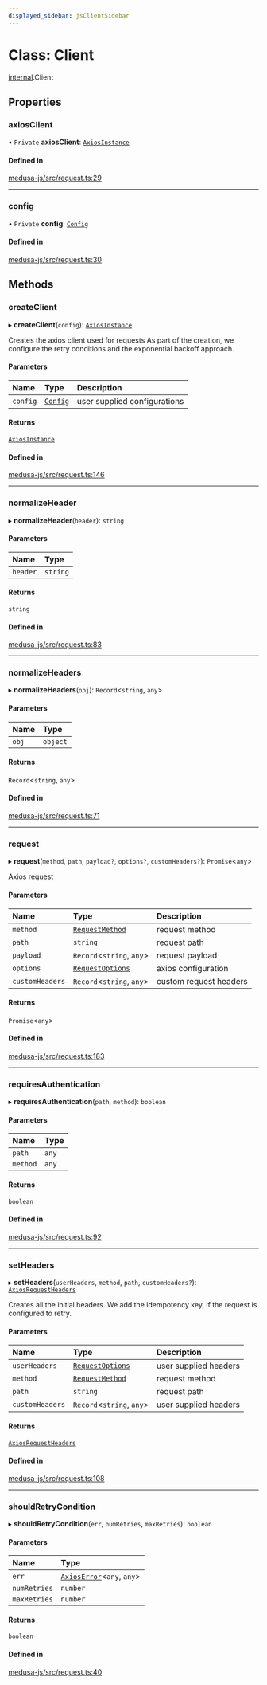 ```yaml
---
displayed_sidebar: jsClientSidebar
---
```


# Class: Client

[internal](../modules/internal.md).Client

## Properties

### axiosClient

• `Private` **axiosClient**: [`AxiosInstance`](../interfaces/internal.AxiosInstance.md)

#### Defined in

[medusa-js/src/request.ts:29](https://github.com/medusajs/medusa/blob/53e34d33d/packages/medusa-js/src/request.ts#L29)

___

### config

• `Private` **config**: [`Config`](../interfaces/internal.Config.md)

#### Defined in

[medusa-js/src/request.ts:30](https://github.com/medusajs/medusa/blob/53e34d33d/packages/medusa-js/src/request.ts#L30)

## Methods

### createClient

▸ **createClient**(`config`): [`AxiosInstance`](../interfaces/internal.AxiosInstance.md)

Creates the axios client used for requests
As part of the creation, we configure the retry conditions
and the exponential backoff approach.

#### Parameters

| Name | Type | Description |
| :------ | :------ | :------ |
| `config` | [`Config`](../interfaces/internal.Config.md) | user supplied configurations |

#### Returns

[`AxiosInstance`](../interfaces/internal.AxiosInstance.md)

#### Defined in

[medusa-js/src/request.ts:146](https://github.com/medusajs/medusa/blob/53e34d33d/packages/medusa-js/src/request.ts#L146)

___

### normalizeHeader

▸ **normalizeHeader**(`header`): `string`

#### Parameters

| Name | Type |
| :------ | :------ |
| `header` | `string` |

#### Returns

`string`

#### Defined in

[medusa-js/src/request.ts:83](https://github.com/medusajs/medusa/blob/53e34d33d/packages/medusa-js/src/request.ts#L83)

___

### normalizeHeaders

▸ **normalizeHeaders**(`obj`): `Record`<`string`, `any`\>

#### Parameters

| Name | Type |
| :------ | :------ |
| `obj` | `object` |

#### Returns

`Record`<`string`, `any`\>

#### Defined in

[medusa-js/src/request.ts:71](https://github.com/medusajs/medusa/blob/53e34d33d/packages/medusa-js/src/request.ts#L71)

___

### request

▸ **request**(`method`, `path`, `payload?`, `options?`, `customHeaders?`): `Promise`<`any`\>

Axios request

#### Parameters

| Name | Type | Description |
| :------ | :------ | :------ |
| `method` | [`RequestMethod`](../modules/internal.md#requestmethod) | request method |
| `path` | `string` | request path |
| `payload` | `Record`<`string`, `any`\> | request payload |
| `options` | [`RequestOptions`](../interfaces/internal.RequestOptions.md) | axios configuration |
| `customHeaders` | `Record`<`string`, `any`\> | custom request headers |

#### Returns

`Promise`<`any`\>

#### Defined in

[medusa-js/src/request.ts:183](https://github.com/medusajs/medusa/blob/53e34d33d/packages/medusa-js/src/request.ts#L183)

___

### requiresAuthentication

▸ **requiresAuthentication**(`path`, `method`): `boolean`

#### Parameters

| Name | Type |
| :------ | :------ |
| `path` | `any` |
| `method` | `any` |

#### Returns

`boolean`

#### Defined in

[medusa-js/src/request.ts:92](https://github.com/medusajs/medusa/blob/53e34d33d/packages/medusa-js/src/request.ts#L92)

___

### setHeaders

▸ **setHeaders**(`userHeaders`, `method`, `path`, `customHeaders?`): [`AxiosRequestHeaders`](../modules/internal.md#axiosrequestheaders)

Creates all the initial headers.
We add the idempotency key, if the request is configured to retry.

#### Parameters

| Name | Type | Description |
| :------ | :------ | :------ |
| `userHeaders` | [`RequestOptions`](../interfaces/internal.RequestOptions.md) | user supplied headers |
| `method` | [`RequestMethod`](../modules/internal.md#requestmethod) | request method |
| `path` | `string` | request path |
| `customHeaders` | `Record`<`string`, `any`\> | user supplied headers |

#### Returns

[`AxiosRequestHeaders`](../modules/internal.md#axiosrequestheaders)

#### Defined in

[medusa-js/src/request.ts:108](https://github.com/medusajs/medusa/blob/53e34d33d/packages/medusa-js/src/request.ts#L108)

___

### shouldRetryCondition

▸ **shouldRetryCondition**(`err`, `numRetries`, `maxRetries`): `boolean`

#### Parameters

| Name | Type |
| :------ | :------ |
| `err` | [`AxiosError`](../interfaces/internal.AxiosError.md)<`any`, `any`\> |
| `numRetries` | `number` |
| `maxRetries` | `number` |

#### Returns

`boolean`

#### Defined in

[medusa-js/src/request.ts:40](https://github.com/medusajs/medusa/blob/53e34d33d/packages/medusa-js/src/request.ts#L40)
